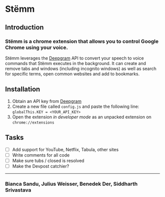 # Stëmm

## Introduction
### Stëmm is a chrome extension that allows you to control Google Chrome using your voice.

Stëmm leverages the [Deepgram](https://docs.deepgram.com) API to convert your speech to voice commands that Stëmm executes in the background. It can create and remove tabs and windows (including incognito windows) as well as search for specific terms, open common websites and add to bookmarks.

## Installation
1. Obtain an API key from [Deepgram](https://docs.deepgram.com)
2. Create a new file called `config.js` and paste the following line: `globalThis.KEY = <YOUR_API_KEY>`
3. Open the extension *in developer mode* as an unpacked extension on `chrome://extensions`

## Tasks
- [ ] Add support for YouTube, Netflix, Tabula, other sites
- [ ] Write comments for all code
- [ ] Make sure tubs / closed is resolved
- [ ] Make the Devpost catchier?

---

### Bianca Sandu, Julius Weisser, Benedek Der, Siddharth Srivastava
